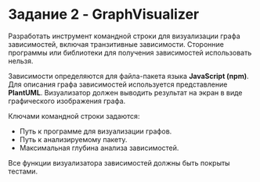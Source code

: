 # Задание 2 - GraphVisualizer
Разработать инструмент командной строки для визуализации графа зависимостей, включая транзитивные зависимости. Сторонние программы или библиотеки для получения зависимостей использовать нельзя.

Зависимости определяются для файла-пакета языка **JavaScript (npm)**. 
Для описания графа зависимостей используется представление **PlantUML**. 
Визуализатор должен выводить результат на экран в виде графического изображения графа.

Ключами командной строки задаются:
* Путь к программе для визуализации графов.
* Путь к анализируемому пакету.
* Максимальная глубина анализа зависимостей.

Все функции визуализатора зависимостей должны быть покрыты тестами.